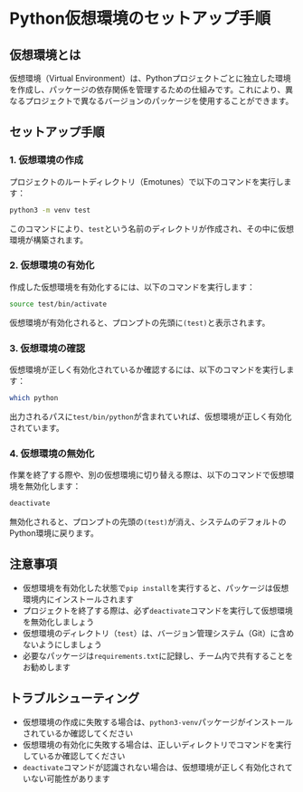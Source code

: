 # Python仮想環境のセットアップ手順

## 仮想環境とは
仮想環境（Virtual Environment）は、Pythonプロジェクトごとに独立した環境を作成し、パッケージの依存関係を管理するための仕組みです。これにより、異なるプロジェクトで異なるバージョンのパッケージを使用することができます。

## セットアップ手順

### 1. 仮想環境の作成
プロジェクトのルートディレクトリ（Emotunes）で以下のコマンドを実行します：

```bash
python3 -m venv test
```

このコマンドにより、`test`という名前のディレクトリが作成され、その中に仮想環境が構築されます。

### 2. 仮想環境の有効化
作成した仮想環境を有効化するには、以下のコマンドを実行します：

```bash
source test/bin/activate
```

仮想環境が有効化されると、プロンプトの先頭に`(test)`と表示されます。

### 3. 仮想環境の確認
仮想環境が正しく有効化されているか確認するには、以下のコマンドを実行します：

```bash
which python
```

出力されるパスに`test/bin/python`が含まれていれば、仮想環境が正しく有効化されています。

### 4. 仮想環境の無効化
作業を終了する際や、別の仮想環境に切り替える際は、以下のコマンドで仮想環境を無効化します：

```bash
deactivate
```

無効化されると、プロンプトの先頭の`(test)`が消え、システムのデフォルトのPython環境に戻ります。

## 注意事項
- 仮想環境を有効化した状態で`pip install`を実行すると、パッケージは仮想環境内にインストールされます
- プロジェクトを終了する際は、必ず`deactivate`コマンドを実行して仮想環境を無効化しましょう
- 仮想環境のディレクトリ（`test`）は、バージョン管理システム（Git）に含めないようにしましょう
- 必要なパッケージは`requirements.txt`に記録し、チーム内で共有することをお勧めします

## トラブルシューティング
- 仮想環境の作成に失敗する場合は、`python3-venv`パッケージがインストールされているか確認してください
- 仮想環境の有効化に失敗する場合は、正しいディレクトリでコマンドを実行しているか確認してください
- `deactivate`コマンドが認識されない場合は、仮想環境が正しく有効化されていない可能性があります 